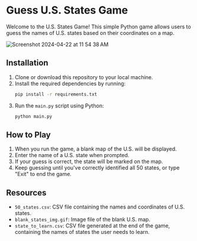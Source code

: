 # Guess U.S. States Game

Welcome to the U.S. States Game! This simple Python game allows users to guess the names of U.S. states based on their coordinates on a map. 

![Screenshot 2024-04-22 at 11 54 38 AM](https://github.com/taeleeswe/us_states/assets/123449246/cbf9fe73-9333-42c9-b928-df62fb29ad6a)


## Installation

1. Clone or download this repository to your local machine.
2. Install the required dependencies by running:
    ```bash
    pip install -r requirements.txt
    ```
3. Run the `main.py` script using Python:
    ```bash
    python main.py
    ```

## How to Play

1. When you run the game, a blank map of the U.S. will be displayed.
2. Enter the name of a U.S. state when prompted.
3. If your guess is correct, the state will be marked on the map.
4. Keep guessing until you've correctly identified all 50 states, or type "Exit" to end the game.

## Resources

- `50_states.csv`: CSV file containing the names and coordinates of U.S. states.
- `blank_states_img.gif`: Image file of the blank U.S. map.
- `state_to_learn.csv`: CSV file generated at the end of the game, containing the names of states the user needs to learn.

